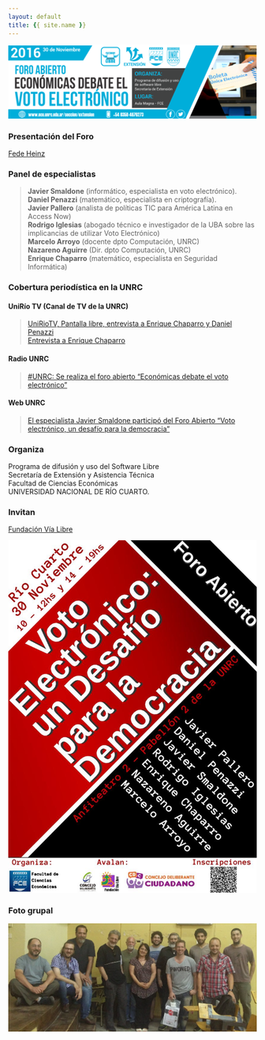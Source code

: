 ```yaml
---
layout: default
title: {{ site.name }}
---
```


![](./img/banner_eVoto_FCE-UNRC.jpeg)

### Presentación del Foro
[Fede Heinz](https://goo.gl/photos/e9RLxtwLwkQu3qPf7)

### Panel de especialistas

> **Javier Smaldone** (informático, especialista en voto electrónico).  
> **Daniel Penazzi** (matemático, especialista en criptografía).  
> **Javier Pallero** (analista de políticas TIC para América Latina en Access Now)  
> **Rodrigo Iglesias** (abogado técnico e investigador de la UBA sobre las implicancias de utilizar Voto Electrónico)  
> **Marcelo Arroyo** (docente dpto Computación, UNRC)  
> **Nazareno Aguirre** (Dir. dpto Computación, UNRC)  
> **Enrique Chaparro** (matemático, especialista en Seguridad Informática)


### Cobertura periodística en la UNRC

#### UniRío TV (Canal de TV de la UNRC)
> [UniRioTV, Pantalla libre, entrevista a Enrique Chaparro y Daniel Penazzi](https://www.youtube.com/watch?v=OhYTRBVWfiE)  
> [Entrevista a Enrique Chaparro](https://www.youtube.com/watch?v=6ItmBiltW9M)

#### Radio UNRC
> [#UNRC: Se realiza el foro abierto “Económicas debate el voto electrónico”](https://soundcloud.com/radiounrc/unrc-se-realiza-el-foro-abierto-economicas-debate-el-voto-electronico)

#### Web UNRC
> [El especialista Javier Smaldone participó del Foro Abierto “Voto electrónico, un desafío para la democracia”](https://www.unrc.edu.ar/unrc/n_comp.cdc?nota=30231)

### Organiza

Programa de difusión y uso del Software Libre  
Secretaría de Extensión y Asistencia Técnica  
Facultad de Ciencias Económicas  
UNIVERSIDAD NACIONAL DE RÍO CUARTO.

### Invitan
[Fundación Vía Libre](http://www.vialibre.org.ar)

![](./img/flyer_eVoto_FCE-UNRC.jpeg)

### Foto grupal

![](./img/Cyisrl_WgAAXPMQ.jpg)
